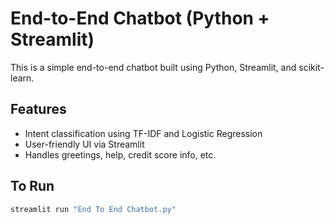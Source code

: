 # End-to-End Chatbot (Python + Streamlit)

This is a simple end-to-end chatbot built using Python, Streamlit, and scikit-learn.

## Features
- Intent classification using TF-IDF and Logistic Regression
- User-friendly UI via Streamlit
- Handles greetings, help, credit score info, etc.

## To Run
```bash
streamlit run "End To End Chatbot.py"
